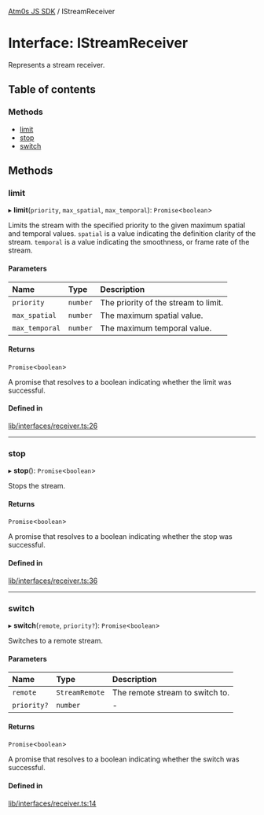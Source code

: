 [Atm0s JS SDK](../README.md) / IStreamReceiver

# Interface: IStreamReceiver

Represents a stream receiver.

## Table of contents

### Methods

- [limit](IStreamReceiver.md#limit)
- [stop](IStreamReceiver.md#stop)
- [switch](IStreamReceiver.md#switch)

## Methods

### limit

▸ **limit**(`priority`, `max_spatial`, `max_temporal`): `Promise`<`boolean`\>

Limits the stream with the specified priority to the given maximum spatial and temporal values.
`spatial` is a value indicating the definition clarity of the stream.
`temporal` is a value indicating the smoothness, or frame rate of the stream.

#### Parameters

| Name | Type | Description |
| :------ | :------ | :------ |
| `priority` | `number` | The priority of the stream to limit. |
| `max_spatial` | `number` | The maximum spatial value. |
| `max_temporal` | `number` | The maximum temporal value. |

#### Returns

`Promise`<`boolean`\>

A promise that resolves to a boolean indicating whether the limit was successful.

#### Defined in

[lib/interfaces/receiver.ts:26](https://github.com/8xFF/media-sdk-js/blob/633baca/src/lib/interfaces/receiver.ts#L26)

___

### stop

▸ **stop**(): `Promise`<`boolean`\>

Stops the stream.

#### Returns

`Promise`<`boolean`\>

A promise that resolves to a boolean indicating whether the stop was successful.

#### Defined in

[lib/interfaces/receiver.ts:36](https://github.com/8xFF/media-sdk-js/blob/633baca/src/lib/interfaces/receiver.ts#L36)

___

### switch

▸ **switch**(`remote`, `priority?`): `Promise`<`boolean`\>

Switches to a remote stream.

#### Parameters

| Name | Type | Description |
| :------ | :------ | :------ |
| `remote` | `StreamRemote` | The remote stream to switch to. |
| `priority?` | `number` | - |

#### Returns

`Promise`<`boolean`\>

A promise that resolves to a boolean indicating whether the switch was successful.

#### Defined in

[lib/interfaces/receiver.ts:14](https://github.com/8xFF/media-sdk-js/blob/633baca/src/lib/interfaces/receiver.ts#L14)
